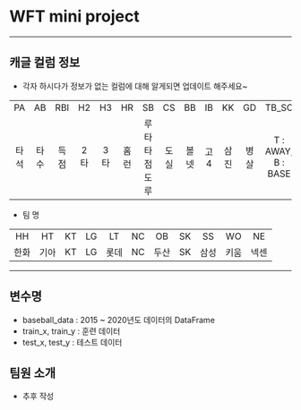 # WFT mini project
---
## 캐글 컬럼 정보
- 각자 하시다가 정보가 없는 컬럼에 대해 알게되면 업데이트 해주세요~
<table>
  <tbody>
    <tr>
      <td align="center">PA</td>
      <td align="center">AB</td>
      <td align="center">RBI</td>
      <td align="center">H2</td>
      <td align="center">H3</td>
      <td align="center">HR</td>
      <td align="center">SB</td>
      <td align="center">CS</td>
      <td align="center">BB</td>
      <td align="center">IB</td>
      <td align="center">KK</td>
      <td align="center">GD</td>
      <td align="center">TB_SC</td>
      <td align="center">RUN</td>
      <td align="center">OBP</td>
      <td align="center">OOO</td>
      <td align="center">win</td>
     <tr/>
      <td align="center">타석</td>
      <td align="center">타수</td>
      <td align="center">득점</td>
      <td align="center">2타</td>
      <td align="center">3타</td>
      <td align="center">홈런</td>
      <td align="center">루타 타점 도루</td>
      <td align="center">도실</td>
      <td align="center">볼넷</td>
      <td align="center">고4</td>
      <td align="center">삼진</td>
      <td align="center">병살</td>
      <td align="center">T : AWAY, B : BASE</td>
      <td align="center">Score</td>
      <td align="center">출루율(On-Base Rate)</td>
      <td align="center">타율(Batting Average)</td>
      <td align="center">0 : Loss, 1 : Win, 0.5 : Draw</td>
    </tr>
  </tbody>
</table>


- 팀 명
<table>
  <tbody>
    <tr>
      <td align="center">HH</td>
      <td align="center">HT</td>
      <td align="center">KT</td>
      <td align="center">LG</td>
      <td align="center">LT</td>
      <td align="center">NC</td>
      <td align="center">OB</td>
      <td align="center">SK</td>
      <td align="center">SS</td>
      <td align="center">WO</td>
      <td align="center">NE</td>
     <tr/>
      <td align="center">한화</td>
      <td align="center">기아</td>
      <td align="center">KT</td>
      <td align="center">LG</td>
      <td align="center">롯데</td>
      <td align="center">NC</td>
      <td align="center">두산</td>
      <td align="center">SK</td>
      <td align="center">삼성</td>
      <td align="center">키움</td>
      <td align="center">넥센</td>
    </tr>
  </tbody>
</table>


---


## 변수명
- baseball_data : 2015 ~ 2020년도 데이터의 DataFrame
- train_x, train_y : 훈련 데이터
- test_x, test_y : 테스트 데이터


## 팀원 소개
- 추후 작성 

